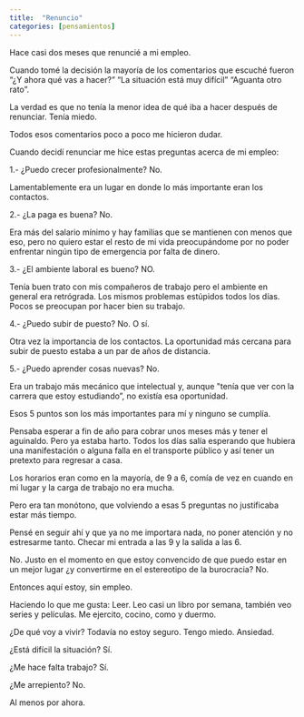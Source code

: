 ```yaml
---
title:  "Renuncio"
categories: [pensamientos]
---
```


Hace casi dos meses que renuncié a mi empleo.

Cuando tomé la decisión la mayoría de los comentarios que escuché fueron “¿Y ahora qué vas a hacer?” “La situación está muy difícil” “Aguanta otro rato”.

La verdad es que no tenía la menor idea de qué iba a hacer después de renunciar. Tenía miedo.

Todos esos comentarios poco a poco me hicieron dudar.

Cuando decidí renunciar me hice estas preguntas acerca de mi empleo:

1.- ¿Puedo crecer profesionalmente?
No. 

Lamentablemente era un lugar en donde lo más importante eran los contactos.

2.- ¿La paga es buena?
No.

Era más del salario mínimo y hay familias que se mantienen con menos que eso, pero no quiero estar el resto de mi vida preocupándome por no poder enfrentar ningún tipo de emergencia por falta de dinero.

3.- ¿El ambiente laboral es bueno?
NO.

Tenía buen trato con mis compañeros de trabajo pero el ambiente en general era retrógrada. Los mismos problemas estúpidos todos los días. Pocos se preocupan por hacer bien su trabajo.

4.- ¿Puedo subir de puesto?
No. O sí.

Otra vez la importancia de los contactos. La oportunidad más cercana para subir de puesto estaba a un par de años de distancia.

5.- ¿Puedo aprender cosas nuevas?
No.

Era un trabajo más mecánico que intelectual y, aunque \"tenía que ver con la carrera que estoy estudiando”, no existía esa oportunidad.

Esos 5 puntos son los más importantes para mí y ninguno se cumplía.

Pensaba esperar a fin de año para cobrar unos meses más y tener el aguinaldo. Pero ya estaba harto. Todos los días salía esperando que hubiera una manifestación o alguna falla en el transporte público y así tener un pretexto para regresar a casa.

Los horarios eran como en la mayoría, de 9 a 6, comía de vez en cuando en mi lugar y la carga de trabajo no era mucha.

Pero era tan monótono, que volviendo a esas 5 preguntas no justificaba estar más tiempo.

Pensé en seguir ahí y que ya no me importara nada, no poner atención y no estresarme tanto. Checar mi entrada a las 9 y la salida a las 6.

No. Justo en el momento en que estoy convencido de que puedo estar en un mejor lugar ¿y convertirme en el estereotipo de la burocracia? No.

Entonces aquí estoy, sin empleo.

Haciendo lo que me gusta: Leer. Leo casi un libro por semana, también veo series y películas. Me ejercito, cocino, como y duermo.

¿De qué voy a vivir? Todavía no estoy seguro. Tengo miedo. Ansiedad.

¿Está difícil la situación? Sí.

¿Me hace falta trabajo? Sí.

¿Me arrepiento? No.

Al menos por ahora.